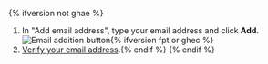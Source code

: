 {% ifversion not ghae %}
1. In "Add email address", type your email address and click **Add**.
   ![Email addition button](/assets/images/help/settings/add-email-address.png){% ifversion fpt or ghec %}
2. [Verify your email address](/get-started/signing-up-for-github/verifying-your-email-address).{% endif %}
{% endif %}
